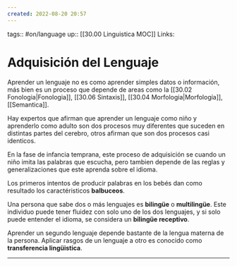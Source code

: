 ```yaml
---
created: 2022-08-20 20:57
---
```

tags:: #on/language 
up:: [[30.00 Linguistica MOC]]
Links: 
# Adquisición del Lenguaje
Aprender un lenguaje no es como aprender simples datos o información, más bien es un proceso que depende de areas como la [[30.02 Fonologia|Fonologia]], [[30.06 Sintaxis]], [[30.04 Morfologia|Morfología]], [[Semantica]].

Hay expertos que afirman que aprender un lenguaje como niño y aprenderlo como adulto son dos procesos muy diferentes que suceden en distintas partes del cerebro, otros afirman que son dos procesos casi identicos.

En la fase de infancia temprana, este proceso de adquisición se cuando un niño imita las palabras que escucha, pero tambien depende de las reglas y generalizaciones que este aprenda sobre el idioma.

Los primeros intentos de producir palabras en los bebés dan como resultado los caractéristicos **balbuceos**. 

Una persona que sabe dos o más lenguajes es **bilingüe** o **multilingüe**. Este individuo puede tener fluidez con solo uno de los dos lenguajes, y si solo puede entender el idioma, se considera un **bilingüe receptivo**.

Aprender un segundo lenguaje depende bastante de la lengua materna de la persona. Aplicar rasgos de un lenguaje a otro es conocido como **transferencia lingüistica**.
___
